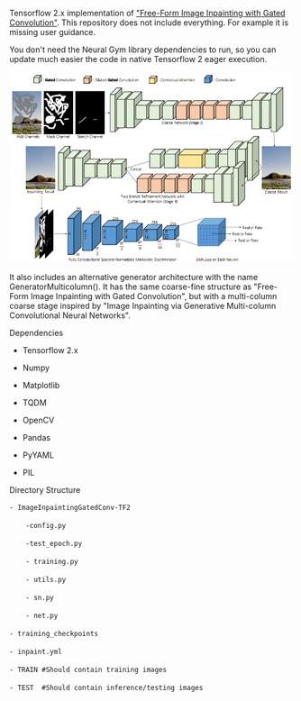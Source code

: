 Tensorflow 2.x implementation of ["Free-Form Image Inpainting with Gated Convolution"](https://github.com/JiahuiYu/generative_inpainting). 
This repository does not include everything. For example it is missing user guidance. 

You don't need the Neural Gym library dependencies to run, so you can update much easier the code in native Tensorflow 2 eager execution. 

![DeepFill v2 Architecture](gated_architecture.PNG)

It also includes an alternative generator architecture with the name GeneratorMulticolumn(). It has the same coarse-fine structure as "Free-Form Image Inpainting with Gated Convolution", but with a multi-column coarse stage inspired by "Image Inpainting via Generative Multi-column Convolutional Neural Networks".

Dependencies

* Tensorflow 2.x

* Numpy 

* Matplotlib

* TQDM

* OpenCV

* Pandas

* PyYAML

* PIL
    
Directory Structure

    - ImageInpaintingGatedConv-TF2

        -config.py

        -test_epoch.py

        - training.py

        - utils.py

        - sn.py

        - net.py

    - training_checkpoints

    - inpaint.yml

    - TRAIN #Should contain training images 
    
    - TEST  #Should contain inference/testing images
